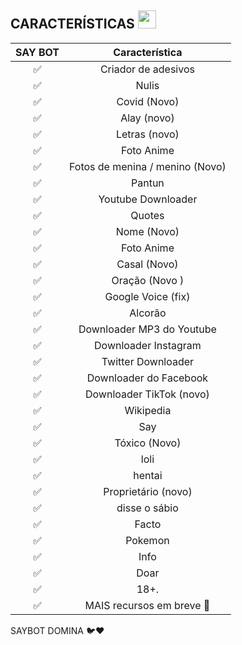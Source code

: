 ## CARACTERÍSTICAS  <img src="https://github.com/TheDudeThatCode/TheDudeThatCode/blob/master/Assets/Earth.gif" width="29px">

| SAY BOT        |             Característica      |
| :-----------:  | :------------------------------:|
|       ✅       | Criador de adesivos             |
|       ✅       | Nulis                           |
|       ✅       | Covid (Novo)                    |
|       ✅       | Alay (novo)                     |
|       ✅       | Letras (novo)                   |
|       ✅       | Foto Anime                      |
|       ✅       | Fotos de menina / menino (Novo) |
|       ✅       | Pantun                          |
|       ✅       | Youtube Downloader              |
|       ✅       | Quotes                          |
|       ✅       | Nome (Novo)                     |
|       ✅       | Foto Anime                      |
|       ✅       | Casal (Novo)                    |
|       ✅       | Oração (Novo )                  |
|       ✅       | Google Voice (fix)              |
|       ✅       | Alcorão                         |
|       ✅       | Downloader MP3 do Youtube       |
|       ✅       | Downloader Instagram            |
|       ✅       | Twitter Downloader              |
|       ✅       | Downloader do Facebook          |
|       ✅       | Downloader TikTok (novo)        |
|       ✅       | Wikipedia                       |
|       ✅       | Say                             |
|       ✅       | Tóxico (Novo)                   |
|       ✅       | loli                            |
|       ✅       | hentai                          |
|       ✅       | Proprietário (novo)             |
|       ✅       | disse o sábio                   |
|       ✅       | Facto                           |
|       ✅       | Pokemon                         |
|       ✅       | Info                            |
|       ✅       | Doar                            |
|       ✅       | 18+.                            |
|       ✅       | MAIS recursos em breve 🍂       |

SAYBOT DOMINA 🐦❤️
